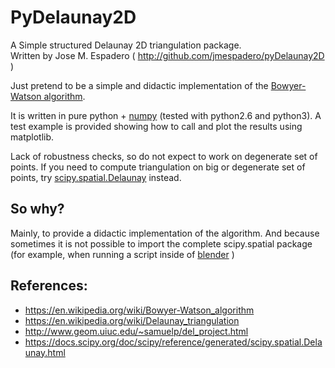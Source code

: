 PyDelaunay2D
==============

A Simple structured Delaunay 2D triangulation package.  
Written by Jose M. Espadero ( http://github.com/jmespadero/pyDelaunay2D )

Just pretend to be a simple and didactic implementation of the [Bowyer-Watson algorithm](https://en.wikipedia.org/wiki/Bowyer-Watson_algorithm). 

It is written in pure python + [numpy](http://www.numpy.org/) (tested with python2.6 and python3).
A test example is provided showing how to call and plot the results using matplotlib.

Lack of robustness checks, so do not expect to work on degenerate set of points. If you need to compute triangulation on big or degenerate set of points, try [scipy.spatial.Delaunay](https://docs.scipy.org/doc/scipy/reference/generated/scipy.spatial.Delaunay.html) instead.

## So why?
Mainly, to provide a didactic implementation of the algorithm. And because sometimes it is not possible to import the complete scipy.spatial package (for example, when running a script inside of [blender](https://www.blender.org/) )

## References:
* https://en.wikipedia.org/wiki/Bowyer-Watson_algorithm
* https://en.wikipedia.org/wiki/Delaunay_triangulation
* http://www.geom.uiuc.edu/~samuelp/del_project.html
* https://docs.scipy.org/doc/scipy/reference/generated/scipy.spatial.Delaunay.html
